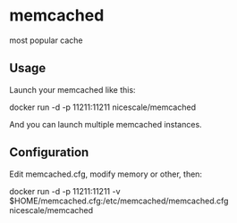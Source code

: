 memcached
=========

most popular cache 

Usage
-----

Launch your memcached like this:

  docker run -d -p 11211:11211 nicescale/memcached

And you can launch multiple memcached instances.


Configuration
-----

Edit memcached.cfg, modify memory or other, then:

  docker run -d -p 11211:11211 -v $HOME/memcached.cfg:/etc/memcached/memcached.cfg nicescale/memcached

